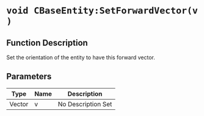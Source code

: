 # `void CBaseEntity:SetForwardVector(v )`
## Function Description
Set the orientation of the entity to have this forward vector.
## Parameters
Type|Name|Description
--|--|--
Vector|v|No Description Set
